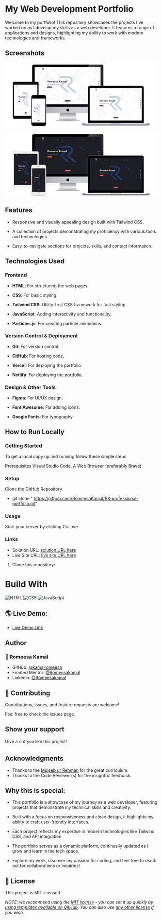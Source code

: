 # My Web Development Portfolio

Welcome to my portfolio! This repository showcases the projects I've worked on as I develop my skills as a web developer. It features a range of applications and designs, highlighting my ability to work with modern technologies and frameworks.

## Screenshots

![Design preview for the Portfolio](./assets/images/white-mode.png)

![Design preview for the Portfolio](./assets/images/black-mode.png)

## Features

- Responsive and visually appealing design built with Tailwind CSS.

- A collection of projects demonstrating my proficiency with various tools and technologies.

- Easy-to-navigate sections for projects, skills, and contact information.

## Technologies Used

### **Frontend**

- **HTML**: For structuring the web pages.

- **CSS**: For basic styling.

- **Tailwind CSS**: Utility-first CSS framework for fast styling.

- **JavaScript**: Adding interactivity and functionality.

- **Particles.js**: For creating particle animations.


### **Version Control & Deployment**

- **Git**: For version control.

- **GitHub**: For hosting code.

- **Vercel**: For deploying the portfolio.

- **Netlify**: For deploying the portfolio.

### **Design & Other Tools**

- **Figma**: For UI/UX design.

- **Font Awesome**: For adding icons.

- **Google Fonts**: For typography.

## How to Run Locally

### Getting Started

To get a local copy up and running follow these simple steps.

Prerequisites
VIsual Studio Code.
A Web Browser (preferably Brave)

### Setup

Clone the GitHub Repository

- git clone " https://github.com/RomeesaKamal/RK-professional-portfolio.git"

### Usage

Start your server by clicking Go Live

### Links

- Solution URL: [solution URL here](https://github.com/RomeesaKamal/RK-professional-portfolio)
- Live Site URL: [live site URL here](https://romeesakamal.github.io/RK-professional-portfolio/)

1. Clone this repository:

# Build With

![HTML](https://img.shields.io/badge/-HTML-orange)
![CSS](https://img.shields.io/badge/-CSS-blue)
![JavaScript](https://img.shields.io/badge/-JavaScript-yellow)

## 🌎 Live Demo:

- [Live Demo Link](https://romeesakamal.github.io/RK-professional-portfolio/)


## Author

### 👤 **Romeesa Kamal**

- GitHub: [@kamalromeesa](https://github.com/RomeesaKamal/)
- Fronted Mentor: [@Romeesakamal](https://www.frontendmentor.io/profile/RomeesaKamal)
- Linkedin: [@Romeesakamal](https://www.linkedin.com/in/romeesa-kamal-7864b8342/)

## 🤝 Contributing

Contributions, issues, and feature requests are welcome!

Feel free to check the issues page.

## Show your support

Give a ⭐️ if you like this project!

## Acknowledgments

- Thanks to the [Mujeeb ur Rehman](https://github.com/Mujeeb4582/) for the great curriculum.
- Thanks to the Code Reviewer(s) for the insightful feedback.


## Why this is special:

- This portfolio is a showcase of my journey as a web developer, featuring projects that demonstrate my technical skills and creativity.

- Built with a focus on responsiveness and clean design, it highlights my ability to craft user-friendly interfaces.

- Each project reflects my expertise in modern technologies like  Tailwind CSS, and API integration.

- The portfolio serves as a dynamic platform, continually updated as I grow and learn in the tech space.

- Explore my work, discover my passion for coding, and feel free to reach out for collaborations or inquiries!

## 📝 License

This project is MIT licensed.

_NOTE: we recommend using the [MIT license](https://choosealicense.com/licenses/mit/) - you can set it up quickly by [using templates available on GitHub](https://docs.github.com/en/communities/setting-up-your-project-for-healthy-contributions/adding-a-license-to-a-repository). You can also use [any other license](https://choosealicense.com/licenses/) if you wish._